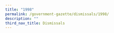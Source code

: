 ```yaml
---
title: "1998"
permalink: /government-gazette/dismissals/1998/
description: ""
third_nav_title: Dismissals
---
```


